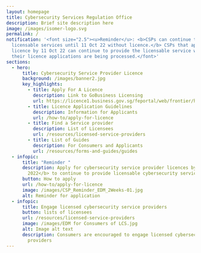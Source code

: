 ```yaml
---
layout: homepage
title: Cybersecurity Services Regulation Office
description: Brief site description here
image: /images/isomer-logo.svg
permalink: /
notification: '<font size="2.5"><u>Reminder</u>: <b>CSPs can continue to provide
  licensable services until 11 Oct 22 without licence.</b> CSPs that apply for
  licence by 11 Oct 22 can continue to provide the licensable service while
  their licence applications are being processed.</font>'
sections:
  - hero:
      title: Cybersecurity Service Provider Licence
      background: /images/banner2.jpg
      key_highlights:
        - title: Apply For A Licence
          description: Link to GoBusiness Licensing
          url: https://licence1.business.gov.sg/feportal/web/frontier/home
        - title: Licence Application Guidelines
          description: Information for Applicants
          url: /how-to/apply-for-licence
        - title: Find a Service provider
          description: List of Licensees
          url: /resources/licensed-service-providers
        - title: List of Guides
          description: For Consumers and Applicants
          url: /resources/forms-and-guides/guides
  - infopic:
      title: "Reminder "
      description: Apply for cybersecurity service provider licences by <b>11 October
        2022</b> to continue to provide licensable cybersecurity services
      button: How to apply
      url: /how-to/apply-for-licence
      image: /images/CSP_Reminder_EDM_2Weeks-01.jpg
      alt: Reminder for application
  - infopic:
      title: Engage licensed cybersecurity service providers
      button: lists of licensees
      url: /resources/licensed-service-providers
      image: /images/EDM for Consumers of LCS.jpg
      alt: Image alt text
      description: Consumers are encouraged to engage licensed cybersecurity service
        providers
---
```

